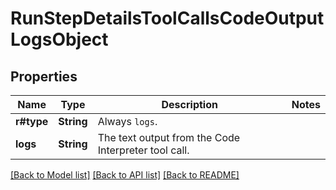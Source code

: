 # RunStepDetailsToolCallsCodeOutputLogsObject

## Properties

Name | Type | Description | Notes
------------ | ------------- | ------------- | -------------
**r#type** | **String** | Always `logs`. | 
**logs** | **String** | The text output from the Code Interpreter tool call. | 

[[Back to Model list]](../README.md#documentation-for-models) [[Back to API list]](../README.md#documentation-for-api-endpoints) [[Back to README]](../README.md)


